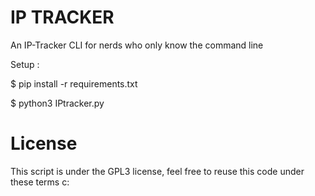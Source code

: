 IP TRACKER
==========


An IP-Tracker CLI for nerds who only know the command line


Setup : 


$ pip install -r requirements.txt

$ python3 IPtracker.py



License
=======

This script is under the GPL3 license, feel free to reuse this code under these terms c:
